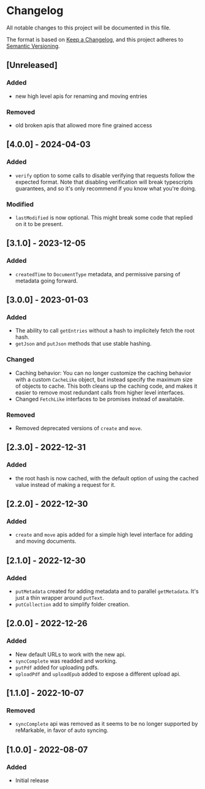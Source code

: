 # Changelog

All notable changes to this project will be documented in this file.

The format is based on [Keep a Changelog](https://keepachangelog.com/en/1.0.0/),
and this project adheres to [Semantic Versioning](https://semver.org/spec/v2.0.0.html).

## [Unreleased]

### Added

- new high level apis for renaming and moving entries

### Removed

- old broken apis that allowed more fine grained access

## [4.0.0] - 2024-04-03

### Added

- `verify` option to some calls to disable verifying that requests follow the
  expected format. Note that disabling verification will break typescripts
  guarantees, and so it's only recommend if you know what you're doing.

### Modified

- `lastModified` is now optional. This might break some code that replied on it
  to be present.

## [3.1.0] - 2023-12-05

### Added

- `createdTime` to `DocumentType` metadata, and permissive parsing of metadata
  going forward.

## [3.0.0] - 2023-01-03

### Added

- The ability to call `getEntries` without a hash to implicitely fetch the root
  hash.
- `getJson` and `putJson` methods that use stable hashing.

### Changed

- Caching behavior: You can no longer customize the caching behavior with a
  custom `CacheLike` object, but instead specify the maximum size of objects to
  cache. This both cleans up the caching code, and makes it easier to remove
  most redundant calls from higher level interfaces.
- Changed `FetchLike` interfaces to be promises instead of awaitable.

### Removed

- Removed deprecated versions of `create` and `move`.

## [2.3.0] - 2022-12-31

### Added

- the root hash is now cached, with the default option of using the cached
  value instead of making a request for it.

## [2.2.0] - 2022-12-30

### Added

- `create` and `move` apis added for a simple high level interface for adding
  and moving documents.

## [2.1.0] - 2022-12-30

### Added

- `putMetadata` created for adding metadata and to parallel `getMetadata`. It's
  just a thin wrapper around `putText`.
- `putCollection` add to simplify folder creation.

## [2.0.0] - 2022-12-26

### Added

- New default URLs to work with the new api.
- `syncComplete` was readded and working.
- `putPdf` added for uploading pdfs.
- `uploadPdf` and `uploadEpub` added to expose a different upload api.

## [1.1.0] - 2022-10-07

### Removed

- `syncComplete` api was removed as it seems to be no longer supported by
  reMarkable, in favor of auto syncing.

## [1.0.0] - 2022-08-07

### Added

- Initial release
